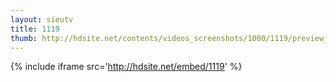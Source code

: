 ```yaml
---
layout: sieutv
title: 1119
thumb: http://hdsite.net/contents/videos_screenshots/1000/1119/preview_360p.mp4.jpg
---
```

{% include iframe src='http://hdsite.net/embed/1119' %}
 
